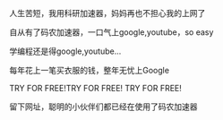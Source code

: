 
人生苦短，我用科研加速器，妈妈再也不担心我的上网了

自从有了码农加速器，一口气上google,youtube，so easy

学编程还是得google,youtube...

每年花上一笔买衣服的钱，整年无忧上Google

TRY FOR FREE!TRY FOR FREE! TRY FOR FREE!

留下网址，聪明的小伙伴们都已经在使用了码农加速器
